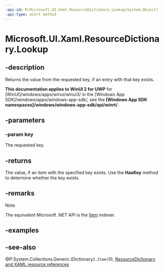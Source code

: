 ```yaml
---
-api-id: M:Microsoft.UI.Xaml.ResourceDictionary.Lookup(System.Object)
-api-type: winrt method
---
```


<!-- Method syntax
public object Lookup(System.Object key)
-->

# Microsoft.UI.Xaml.ResourceDictionary.Lookup

## -description
Returns the value from the requested key, if an entry with that key exists.

**This documentation applies to WinUI 2 for UWP** for [WinUI]/windows/apps/winui/winui3/ in the [Windows App SDK]/windows/apps/windows-app-sdk/, see the **[Windows App SDK namespaces]/windows/windows-app-sdk/api/winrt/**.

## -parameters
### -param key
The requested key.

## -returns
The value, if an item with the specified key exists. Use the **HasKey** method to determine whether the key exists.

## -remarks
> [!NOTE]
> The equivalent Microsoft .NET  API is the [Item](resourcedictionary_item.md) indexer.

## -examples

## -see-also
@P:System.Collections.Generic.IDictionary`2.Item(`0), [ResourceDictionary and XAML resource references](/windows/uwp/controls-and-patterns/resourcedictionary-and-xaml-resource-references)
